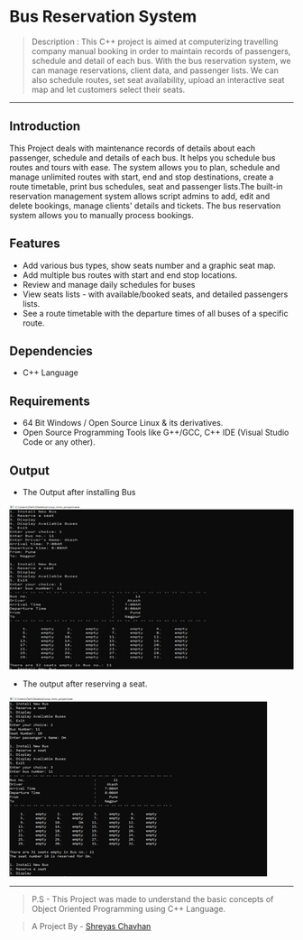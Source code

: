 # Bus Reservation System
> Description : 
> This C++ project is aimed at computerizing travelling company manual booking in order to maintain records of passengers, schedule and detail of each bus. With the bus reservation system, we  can manage reservations, client data, and passenger lists. We can also schedule routes, set seat availability, upload an interactive seat map and let customers select their seats.

---

##  Introduction
This Project deals with maintenance records of details about each passenger, schedule and details of each bus. 
It helps you schedule bus routes and tours with ease. The system allows you to plan, schedule and manage unlimited routes with start, end and stop destinations, create a route timetable, print bus schedules, seat and passenger lists.The built-in reservation management system allows script admins to add, edit and delete bookings,
manage clients' details and tickets. The bus reservation system allows you to manually process bookings.

## Features
* Add various bus types, show seats number and a graphic seat map.
* Add multiple bus routes with start and end stop locations.
* Review and manage daily schedules for buses
* View seats lists - with available/booked seats, and detailed passengers lists.
* See a route timetable with the departure times of all buses of a specific route.

## Dependencies

* C++ Language

## Requirements 

* 64 Bit Windows / Open Source Linux & its  derivatives.
* Open Source Programming Tools like G++/GCC,   C++ IDE (Visual Studio Code or any other).

## Output 

* The Output after installing Bus 


![The Output after installing Bus](https://github.com/shreyaschavhan/Bus-Reservation-System/blob/main/Images/1.jpeg "After Installing Bus")


* The output after reserving a seat.

![The Output after reserving a seat](https://github.com/shreyaschavhan/Bus-Reservation-System/blob/main/Images/2.jpeg "After Seat Reservation")

***
> P.S - This Project was made to understand the basic concepts of Object Oriented Programming using C++ Language.

> A Project By - [Shreyas Chavhan](https://github.com/shreyaschavhan) 
